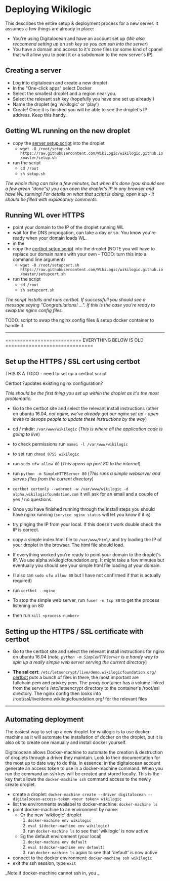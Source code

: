 # Deploying Wikilogic

This describes the entire setup & deployment process for a new server. It assumes a few things are already in place:

 - You're using Digitalocean and have an account set up (_We also reccomend setting up an ssh key so you can ssh into the server_)
 - You have a domain and access to it's zone files (or some kind of cpanel that will allow you to point it or a subdomain to the new server's IP)

## Creating a server

 - Log into digitaloean and create a new droplet
 - In the "One-click apps" select Docker 
 - Select the smallest droplet and a region near you. 
 - Select the relevant ssh key (hopefully you have one set up already!)
 - Name the droplet (eg 'wikilogic' or 'play')
 - Create! Once it is finished you will be able to see the droplet's IP address. Keep this handy.
 
## Getting WL running on the new droplet

 - copy the [server setup script](https://raw.githubusercontent.com/WikiLogic/wikilogic.github.io/master/setup.sh) into the droplet
    - `wget -O /root/setup.sh https://raw.githubusercontent.com/WikiLogic/wikilogic.github.io/master/setup.sh`
 - run the script 
    - `cd /root`
    - `sh setup.sh`

_The whole thing can take a few minutes, but when it's done (you should see a few green "done"s) you can open the droplet's IP in any browser and have WL running! For details on what that script is doing, open it up - it should be filled with explanatory comments._

## Running WL over HTTPS

 - point your domain to the IP of the droplet running WL
 - wait for the DNS propogation, can take a day or so. You know you're ready when your domain loads WL.
 - in the 
 - copy the [certbot setup script](https://raw.githubusercontent.com/WikiLogic/wikilogic.github.io/master/setupcert.sh) into the droplet (NOTE you will have to replace our domain name with your own - TODO: turn this into a command line argument)
    - `wget -O /root/setupcert.sh https://raw.githubusercontent.com/WikiLogic/wikilogic.github.io/master/setupcert.sh`
 - run the script
    - `cd /root`
    - `sh setupcert.sh`

_The script installs and runs certbot. If successfull you should see a message saying "Congratulations! ...". If this is the case you're ready to swap the nginx config files._

TODO: script to swap the nginx config files & setup docker container to handle it.

---

========================== EVERYTHING BELOW IS OLD ==============================

## Set up the HTTPS / SSL cert using certbot

THIS IS A TODO - need to set up a certbot script

Certbot ?updates existing nginx configuration?

_This should be the first thing you set up within the droplet as it's the most problematic._

 - Go to the certbot site and select the relevant install instructions (other on ubuntu 16.04, _not nginx, we've already got our nginx set up - open invite to devops people to update these instructions by the way_)
 - cd / mkdir: `/var/www/wikilogic` (_This is where all the application code is going to live_)
 - to check permissions run `namei -l /var/www/wikilogic`
 - to set run `chmod 0755 wikilogic`
 - run `sudo ufw allow 80` (_This opens up port 80 to the internet_)
 - run `python -m SimpleHTTPServer 80` (_This runs a simple webserver and serves files from the current directory_)
 - `certbot certonly --webroot -w /var/www/wikilogic -d alpha.wikilogicfoundation.com` it will ask for an email and a couple of yes / no questions.


 - Once you have finished running through the install steps you should have nginx running (`service nginx status` will let you know if it is)
 - try pinging the IP from your local. If this doesn't work double check the IP is correct.
 - copy a simple index.html file to `/var/www/html/` and try loading the IP of your droplet in the browser. The html file should load.
 - If everything worked you're ready to point your domain to the droplet's IP. We use alpha.wikilogicfoundation.org. It might take a few minutes but eventually you should see your simple html file loading at your domain.
 - (I also ran `sudo ufw allow 80` but I have not confirmed if that is actually required)
 - run `certbot --nginx`

 - To stop the simple web server, run `fuser -n tcp 80` to get the process listening on 80
 - then run `kill <process number>`


 
## Setting up the HTTPS / SSL certificate with certbot

 - Go to the certbot site and select the relevant install instructions for nginx on ubuntu 16.04 (_note, `python -m SimpleHTTPServer` is a handy way to spin up a really simple web server serving the current directory_)


 - **The ssl cert**: `/etc/letsencrypt/live/demo.wikilogicfoundation.org/` [certbot](https://certbot.eff.org/docs/) puts a bunch of files in there, the most important are fullchain.pem and privkey.pem. The proxy container has a volume linked from the server's /etc/letsencrypt directory to the container's /root/ssl directory. The nginx config then looks into /root/ssl/live/demo.wikilogicfoundation.org/ for the relevant files


---

## Automating deployment

The easiest way to set up a new droplet for wikilogic is to use docker-machine as it will automate the installation of docker on the droplet, but it is also ok to create one manually and install docker yourself.

Digitalocean allows Docker-machine to automate the creation & destruction of droplets through a driver they maintain. Look to their documentation for the most up to date way to do this. In essence: in the digitalocean account generate an access token to use in a docker-machine command. When you run the command an ssh key will be created and stored locally. This is the key that allows the `docker-machine ssh` command access to the newly create droplet.

 - create a droplet: `docker-machine create --driver digitalocean --digitalocean-access-token <your token> wikilogic`
 - list the environments availabel to docker-machine: `docker-machine ls`
 - point docker-machine to an environment by name:
    - Or the new 'wikilogic' droplet 
        1. `docker-machine env wikilogic`
        2. `eval $(docker-machine env wikilogic)`
        3. run `docker-machine ls` to see that 'wikilogic' is now active
    - Eg the default environment (your local)
        1. `docker-machine env default`
        2. `eval $(docker-machine env default)`
        3. run `docker-machine ls` again to see that 'default' is now active
 - connect to the docker environment: `docker-machine ssh wikilogic`
 - exit the ssh session, type `exit`

_Note if docker-machine cannot ssh in, you _
